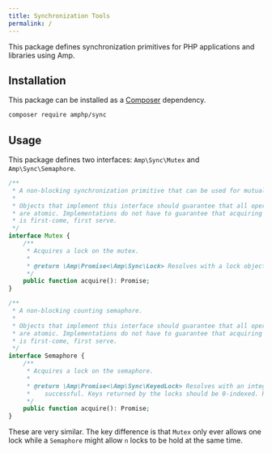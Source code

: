 ```yaml
---
title: Synchronization Tools
permalink: /
---
```

This package defines synchronization primitives for PHP applications and libraries using Amp.

## Installation

This package can be installed as a [Composer](https://getcomposer.org/) dependency.

```bash
composer require amphp/sync
```

## Usage

This package defines two interfaces: `Amp\Sync\Mutex` and `Amp\Sync\Semaphore`.

```php
/**
 * A non-blocking synchronization primitive that can be used for mutual exclusion across contexts.
 *
 * Objects that implement this interface should guarantee that all operations
 * are atomic. Implementations do not have to guarantee that acquiring a lock
 * is first-come, first serve.
 */
interface Mutex {
    /**
     * Acquires a lock on the mutex.
     *
     * @return \Amp\Promise<\Amp\Sync\Lock> Resolves with a lock object when the acquire is successful.
     */
    public function acquire(): Promise;
}
```

```php
/**
 * A non-blocking counting semaphore.
 *
 * Objects that implement this interface should guarantee that all operations
 * are atomic. Implementations do not have to guarantee that acquiring a lock
 * is first-come, first serve.
 */
interface Semaphore {
    /**
     * Acquires a lock on the semaphore.
     *
     * @return \Amp\Promise<\Amp\Sync\KeyedLock> Resolves with an integer keyed lock object when the acquire is
     *    successful. Keys returned by the locks should be 0-indexed. Releasing a key MUST make that same key available.
     */
    public function acquire(): Promise;
}
```

These are very similar. The key difference is that `Mutex` only ever allows one lock while a `Semaphore` might allow `n` locks to be hold at the same time.
